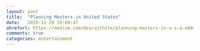 ```yaml
---
layout: post
title:  "Planning Masters in United States"
date:   2019-12-29 19:09:47
ahrefurl: https://medium.com/@surajthite/planning-masters-in-u-s-a-e8d45ad135e5
comments: true
categories: entertainment
---
```


